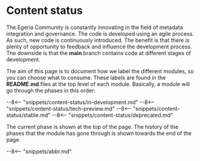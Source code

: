 <!-- SPDX-License-Identifier: CC-BY-4.0 -->
<!-- Copyright Contributors to the Egeria project 2020. -->

# Content status

The Egeria Community is constantly innovating in the field of metadata integration and governance.
The code is developed using an agile process. As such, new code is continuously introduced.
The benefit is that there is plenty of opportunity to feedback and influence the development process.
The downside is that the **main** branch contains code at different stages of development.

The aim of this page is to document how we label the different modules, so you can choose what to
consume. These labels are found in the **README.md** files at the top level of each module.
Basically, a module will go through the phases in this order:

--8<-- "snippets/content-status/in-development.md"
--8<-- "snippets/content-status/tech-preview.md"
--8<-- "snippets/content-status/stable.md"
--8<-- "snippets/content-status/deprecated.md"

The current phase is shown at the top of the page.
The history of the phases that the module has gone through is shown towards the end of the page.

--8<-- "snippets/abbr.md"
